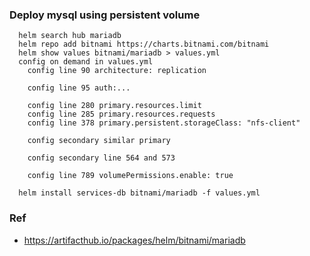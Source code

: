 ### Deploy mysql using persistent volume
```console
  helm search hub mariadb
  helm repo add bitnami https://charts.bitnami.com/bitnami
  helm show values bitnami/mariadb > values.yml
  config on demand in values.yml
    config line 90 architecture: replication
    
    config line 95 auth:...

    config line 280 primary.resources.limit
    config line 285 primary.resources.requests
    config line 378 primary.persistent.storageClass: "nfs-client"
    
    config secondary similar primary
    
    config secondary line 564 and 573

    config line 789 volumePermissions.enable: true

  helm install services-db bitnami/mariadb -f values.yml
```
### Ref
- https://artifacthub.io/packages/helm/bitnami/mariadb